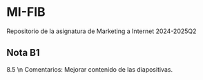 # MI-FIB
Repositorio de la asignatura de Marketing a Internet 2024-2025Q2

## Nota B1
8.5 \n
Comentarios: Mejorar contenido de las diapositivas.
